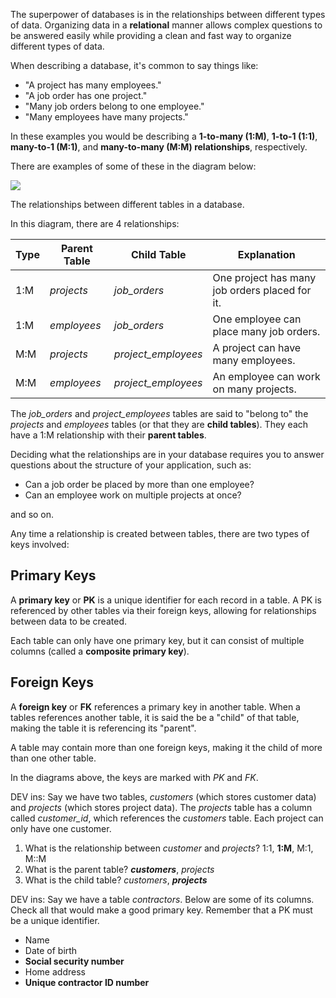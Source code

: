 The superpower of databases is in the relationships between different types of data. Organizing data in a **relational** manner allows complex questions to be answered easily while providing a clean and fast way to organize different types of data.

When describing a database, it's common to say things like:

* "A project has many employees."
* "A job order has one project."
* "Many job orders belong to one employee."
* "Many employees have many projects."

In these examples you would be describing a **1-to-many (1:M)**, **1-to-1 (1:1)**, **many-to-1 (M:1)**, and **many-to-many (M:M) relationships**, respectively.

There are examples of some of these in the diagram below:

![](https://storage.googleapis.com/codevolve-assets/internal/courses/Database%20Fundamentals/erd1.png)

<div class="caption">The relationships between different tables in a database.</div>

In this diagram, there are 4 relationships:

| Type | Parent Table | Child Table         | Explanation                                    |
| ---- | ------------ | ------------------- | ---------------------------------------------- |
| 1:M  | _projects_   | *job_orders*        | One project has many job orders placed for it. |
| 1:M  | _employees_  | *job_orders*        | One employee can place many job orders.        |
| M:M  | _projects_   | *project_employees* | A project can have many employees.             |
| M:M  | _employees_  | *project_employees* | An employee can work on many projects.         |

The *job_orders* and *project_employees* tables are said to "belong to" the *projects* and *employees* tables (or that they are **child tables**). They each have a 1:M relationship with their **parent tables**.

Deciding what the relationships are in your database requires you to answer questions about the structure of your application, such as:

* Can a job order be placed by more than one employee?
* Can an employee work on multiple projects at once?

and so on.

Any time a relationship is created between tables, there are two types of keys involved:

## Primary Keys

A **primary key** or **PK** is a unique identifier for each record in a table. A PK is referenced by other tables via their foreign keys, allowing for relationships between data to be created.

Each table can only have one primary key, but it can consist of multiple columns (called a **composite primary key**).

## Foreign Keys

A **foreign key** or **FK** references a primary key in another table. When a tables references another table, it is said the be a "child" of that table, making the table it is referencing its "parent".

A table may contain more than one foreign keys, making it the child of more than one other table.

In the diagrams above, the keys are marked with *PK* and *FK*.

DEV ins: Say we have two tables, *customers* (which stores customer data) and *projects* (which stores project data). The *projects* table has a column called *customer_id*, which references the *customers* table. Each project can only have one customer.

1. What is the relationship between *customer* and *projects*? 1:1, **1:M**, M:1, M::M 
2. What is the parent table? ***customers***, *projects*
3. What is the child table? *customers*, ***projects***

DEV ins: Say we have a table *contractors*. Below are some of its columns. Check all that would make a good primary key. Remember that a PK must be a unique identifier.

- Name
- Date of birth
- **Social security number**
- Home address
- **Unique contractor ID number**

